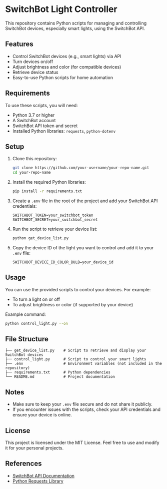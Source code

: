 # SwitchBot Light Controller

This repository contains Python scripts for managing and controlling SwitchBot devices, especially smart lights, using the SwitchBot API.

## Features
- Control SwitchBot devices (e.g., smart lights) via API
- Turn devices on/off
- Adjust brightness and color (for compatible devices)
- Retrieve device status
- Easy-to-use Python scripts for home automation

## Requirements
To use these scripts, you will need:
- Python 3.7 or higher
- A SwitchBot account
- SwitchBot API token and secret
- Installed Python libraries: `requests`, `python-dotenv`

## Setup

1. Clone this repository:
   ```bash
   git clone https://github.com/your-username/your-repo-name.git
   cd your-repo-name
   ```

2. Install the required Python libraries:
   ```bash
   pip install -r requirements.txt
   ```

3. Create a `.env` file in the root of the project and add your SwitchBot API credentials:
   ```
   SWITCHBOT_TOKEN=your_switchbot_token
   SWITCHBOT_SECRET=your_switchbot_secret
   ```

4. Run the script to retrieve your device list:
   ```bash
   python get_device_list.py
   ```

5. Copy the device ID of the light you want to control and add it to your `.env` file:
   ```
   SWITCHBOT_DEVICE_ID_COLOR_BULB=your_device_id
   ```

## Usage

You can use the provided scripts to control your devices. For example:
- To turn a light on or off
- To adjust brightness or color (if supported by your device)

Example command:
```bash
python control_light.py --on
```

## File Structure
```
├── get_device_list.py    # Script to retrieve and display your SwitchBot devices
├── control_light.py      # Script to control your smart lights
├── .env                  # Environment variables (not included in the repository)
├── requirements.txt      # Python dependencies
└── README.md             # Project documentation
```

## Notes
- Make sure to keep your `.env` file secure and do not share it publicly.
- If you encounter issues with the scripts, check your API credentials and ensure your device is online.

## License
This project is licensed under the MIT License. Feel free to use and modify it for your personal projects.

## References
- [SwitchBot API Documentation](https://github.com/OpenWonderLabs/SwitchBotAPI)
- [Python Requests Library](https://docs.python-requests.org/en/latest/)
